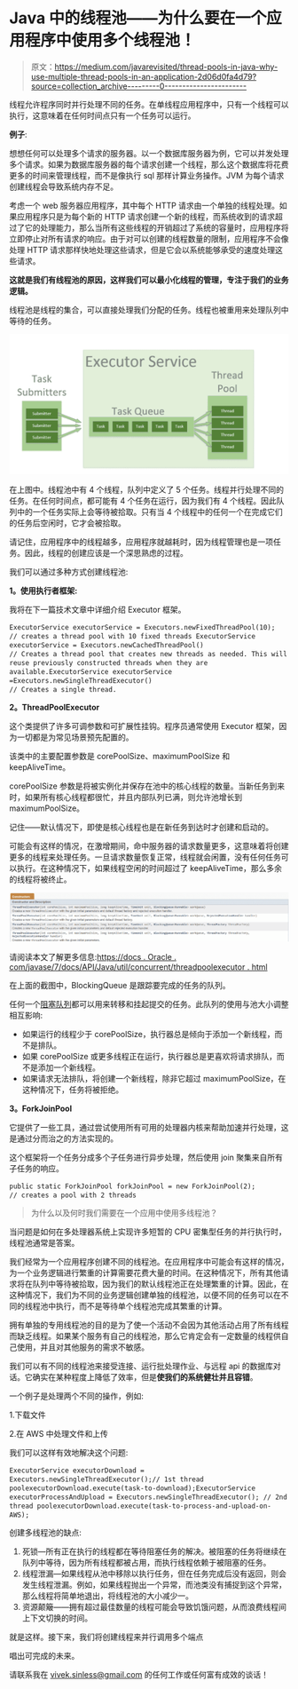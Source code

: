 # Java 中的线程池——为什么要在一个应用程序中使用多个线程池！

> 原文：<https://medium.com/javarevisited/thread-pools-in-java-why-use-multiple-thread-pools-in-an-application-2d06d0fa4d79?source=collection_archive---------0----------------------->

线程允许程序同时并行处理不同的任务。在单线程应用程序中，只有一个线程可以执行，这意味着在任何时间点只有一个任务可以运行。

**例子**:

想想任何可以处理多个请求的服务器。以一个数据库服务器为例，它可以并发处理多个请求。如果为数据库服务器的每个请求创建一个线程，那么这个数据库将花费更多的时间来管理线程，而不是像执行 sql 那样计算业务操作。JVM 为每个请求创建线程会导致系统内存不足。

考虑一个 web 服务器应用程序，其中每个 HTTP 请求由一个单独的线程处理。如果应用程序只是为每个新的 HTTP 请求创建一个新的线程，而系统收到的请求超过了它的处理能力，那么当所有这些线程的开销超过了系统的容量时，应用程序将立即停止对所有请求的响应。由于对可以创建的线程数量的限制，应用程序不会像处理 HTTP 请求那样快地处理这些请求，但是它会以系统能够承受的速度处理这些请求。

**这就是我们有线程池的原因，这样我们可以最小化线程的管理，专注于我们的业务逻辑。**

线程池是线程的集合，可以直接处理我们分配的任务。线程也被重用来处理队列中等待的任务。

![](img/362a985adce19b8e267c01b2a7b8b84a.png)

在上图中。线程池中有 4 个线程，队列中定义了 5 个任务。线程并行处理不同的任务。在任何时间点，都可能有 4 个任务在运行，因为我们有 4 个线程。因此队列中的一个任务实际上会等待被拾取。只有当 4 个线程中的任何一个在完成它们的任务后空闲时，它才会被拾取。

请记住，应用程序中的线程越多，应用程序就越耗时，因为线程管理也是一项任务。因此，线程的创建应该是一个深思熟虑的过程。

我们可以通过多种方式创建线程池:

**1。使用执行者框架:**

我将在下一篇技术文章中详细介绍 Executor 框架。

```
ExecutorService executorService = Executors.newFixedThreadPool(10);
// creates a thread pool with 10 fixed threads ExecutorService executorService = Executors.newCachedThreadPool() 
// Creates a thread pool that creates new threads as needed. This will reuse previously constructed threads when they are available.ExecutorService executorService =Executors.newSingleThreadExecutor() 
// Creates a single thread.
```

**2。ThreadPoolExecutor**

这个类提供了许多可调参数和可扩展性挂钩。程序员通常使用 Executor 框架，因为一切都是为常见场景预先配置的。

该类中的主要配置参数是 corePoolSize、maximumPoolSize 和 keepAliveTime。

corePoolSize 参数是将被实例化并保存在池中的核心线程的数量。当新任务到来时，如果所有核心线程都很忙，并且内部队列已满，则允许池增长到 maximumPoolSize。

记住——默认情况下，即使是核心线程也是在新任务到达时才创建和启动的。

可能会有这样的情况，在激增期间，命中服务器的请求数量更多，这意味着将创建更多的线程来处理任务。一旦请求数量恢复正常，线程就会闲置，没有任何任务可以执行。在这种情况下，如果线程空闲的时间超过了 keepAliveTime，那么多余的线程将被终止。

![](img/a51f424dd40263bf0a1a5a49e698eb04.png)

请阅读本文了解更多信息:[https://docs . Oracle . com/javase/7/docs/API/Java/util/concurrent/threadpoolexecutor . html](https://docs.oracle.com/javase/7/docs/api/java/util/concurrent/ThreadPoolExecutor.html)

在上面的截图中，BlockingQueue 是跟踪要完成的任务的队列。

任何一个[阻塞队列](https://docs.oracle.com/javase/7/docs/api/java/util/concurrent/BlockingQueue.html)都可以用来转移和挂起提交的任务。此队列的使用与池大小调整相互影响:

*   如果运行的线程少于 corePoolSize，执行器总是倾向于添加一个新线程，而不是排队。
*   如果 corePoolSize 或更多线程正在运行，执行器总是更喜欢将请求排队，而不是添加一个新线程。
*   如果请求无法排队，将创建一个新线程，除非它超过 maximumPoolSize，在这种情况下，任务将被拒绝。

**3。ForkJoinPool**

它提供了一些工具，通过尝试使用所有可用的处理器内核来帮助加速并行处理，这是通过分而治之的方法实现的。

这个框架将一个任务分成多个子任务进行异步处理，然后使用 join 聚集来自所有子任务的响应。

```
public static ForkJoinPool forkJoinPool = new ForkJoinPool(2);
// creates a pool with 2 threads
```

> 为什么以及何时我们需要在一个应用中使用多线程池？

当问题是如何在多处理器系统上实现许多短暂的 CPU 密集型任务的并行执行时，线程池通常是答案。

我们经常为一个应用程序创建不同的线程池。在应用程序中可能会有这样的情况，为一个业务逻辑进行繁重的计算需要花费大量的时间。在这种情况下，所有其他请求将在队列中等待被拾取，因为我们的默认线程池正在处理繁重的计算。因此，在这种情况下，我们为不同的业务逻辑创建单独的线程池，以便不同的任务可以在不同的线程池中执行，而不是等待单个线程池完成其繁重的计算。

拥有单独的专用线程池的目的是为了使一个活动不会因为其他活动占用了所有线程而缺乏线程。如果某个服务有自己的线程池，那么它肯定会有一定数量的线程供自己使用，并且对其他服务的需求不敏感。

我们可以有不同的线程池来接受连接、运行批处理作业、与远程 api 的数据库对话。它确实在某种程度上降低了效率，但是**使我们的系统健壮并且容错**。

一个例子是处理两个不同的操作，例如:

1.下载文件

2.在 AWS 中处理文件和上传

我们可以这样有效地解决这个问题:

```
ExecutorService executorDownload = Executors.newSingleThreadExecutor();// 1st thread poolexecutorDownload.execute(task-to-download);ExecutorService executorProcessAndUpload = Executors.newSingleThreadExecutor(); // 2nd thread poolexecutorDownload.execute(task-to-process-and-upload-on-AWS);
```

创建多线程池的缺点:

1.  死锁—所有正在执行的线程都在等待阻塞任务的解决。被阻塞的任务将继续在队列中等待，因为所有线程都被占用，而执行线程依赖于被阻塞的任务。
2.  线程泄漏—如果线程从池中移除以执行任务，但在任务完成后没有返回，则会发生线程泄漏。例如，如果线程抛出一个异常，而池类没有捕捉到这个异常，那么线程将简单地退出，将线程池的大小减少一。
3.  资源颠簸——拥有超过最佳数量的线程可能会导致饥饿问题，从而浪费线程间上下文切换的时间。

就是这样。接下来，我们将创建线程来并行调用多个端点

唱出可完成的未来。

请联系我在 vivek.sinless@gmail.com 的任何工作或任何富有成效的谈话！